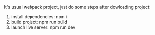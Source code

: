 It's usual webpack project, just do some steps after dowloading project:
1. install dependencies: npm i
2. build project: npm run build
3. launch live server: npm run dev
